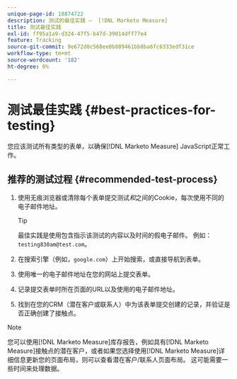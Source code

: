```yaml
---
unique-page-id: 18874722
description: 测试的最佳实践 —  [!DNL Marketo Measure]
title: 测试最佳实践
exl-id: ff95a1a9-d324-47f5-b47d-39014dff77e4
feature: Tracking
source-git-commit: 9e672d0c568ee0b889461bb8ba6fc6333edf31ce
workflow-type: tm+mt
source-wordcount: '182'
ht-degree: 0%

---
```


# 测试最佳实践 {#best-practices-for-testing}

您应该测试所有类型的表单，以确保[!DNL Marketo Measure] JavaScript正常工作。

## 推荐的测试过程 {#recommended-test-process}

1. 使用无痕浏览器或清除每个表单提交测试&#x200B;_和_&#x200B;之间的Cookie，每次使用不同的电子邮件地址。

   >[!TIP]
   >
   >最佳实践是使用包含指示该测试的内容以及时间的假电子邮件。 例如： `testing830am@test.com`。

1. 在搜索引擎（例如，`google.com`）上开始搜索，或直接导航到表单。

1. 使用唯一的电子邮件地址在您的网站上提交表单。

1. 记录提交表单时所在页面的URL以及使用的电子邮件地址。

1. 找到在您的CRM（潜在客户或联系人）中为该表单提交创建的记录，并验证是否正确创建了接触点。

>[!NOTE]
>
>您可以使用[!DNL Marketo Measure]库存报告，例如具有[!DNL Marketo Measure]接触点的潜在客户，或者如果您选择使用[!DNL Marketo Measure]详细信息更新您的页面布局，则可以查看潜在客户/联系人页面布局。 这可能需要一些时间来处理数据。
